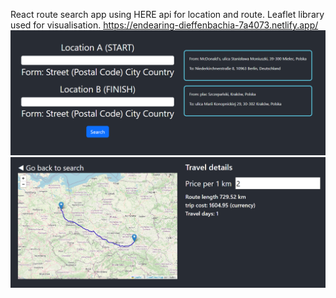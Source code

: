 React route search app using HERE api for location and route. Leaflet library used for visualisation.
https://endearing-dieffenbachia-7a4073.netlify.app/
![alt text](https://raw.githubusercontent.com/xomatix/maps/main/public/searchscreenshot.PNG)
![alt text](https://raw.githubusercontent.com/xomatix/maps/main/public/mapscrenshot.PNG)
